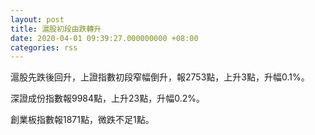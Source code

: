 ```yaml
---
layout: post
title: 滬股初段由跌轉升
date: 2020-04-01 09:39:27.000000000 +08:00
categories: rss
---
```


滬股先跌後回升，上證指數初段窄幅倒升，報2753點，上升3點，升幅0.1%。

深證成份指數報9984點，上升23點，升幅0.2%。

創業板指數報1871點，微跌不足1點。
